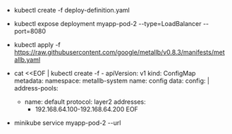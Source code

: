 * kubectl create -f deploy-definition.yaml

* kubectl expose deployment myapp-pod-2 --type=LoadBalancer --port=8080

* kubectl apply -f https://raw.githubusercontent.com/google/metallb/v0.8.3/manifests/metallb.yaml

* cat <<EOF | kubectl create -f -
apiVersion: v1
kind: ConfigMap
metadata:
  namespace: metallb-system
  name: config
data:
  config: |
    address-pools:
    - name: default
      protocol: layer2
      addresses:
      - 192.168.64.100-192.168.64.200
EOF

* minikube service myapp-pod-2 --url